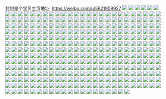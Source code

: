 封封是个宝贝主页地址: https://weibo.com/u/5621909927 
![](https://wx4.sinaimg.cn/mw2000/0068sXAzly1h8whkug4dij31o02804qp.jpg) 
![](https://wx4.sinaimg.cn/mw2000/0068sXAzly1h8whkwbfonj31o02807wh.jpg) 
![](https://wx4.sinaimg.cn/mw2000/0068sXAzly1h8whkv9urnj32c02c0x6p.jpg) 
![](https://wx4.sinaimg.cn/mw2000/0068sXAzly1h703tomsvwj31o0280k2b.jpg) 
![](https://wx4.sinaimg.cn/mw2000/0068sXAzly1h4i3c9ou9uj32c033z1ky.jpg) 
![](https://wx4.sinaimg.cn/mw2000/0068sXAzly1h4i3cjfuxzj32c0340npe.jpg) 
![](https://wx4.sinaimg.cn/mw2000/0068sXAzly1h4i3cavgusj32c033zx6p.jpg) 
![](https://wx4.sinaimg.cn/mw2000/0068sXAzly1h4i3cihl0rj326k2wqqv6.jpg) 
![](https://wx4.sinaimg.cn/mw2000/0068sXAzly1h4i3cewbaxj32c0340e82.jpg) 
![](https://wx4.sinaimg.cn/mw2000/0068sXAzly1h4i3c8bvrfj32c0340hdu.jpg) 
![](https://wx4.sinaimg.cn/mw2000/0068sXAzly1h4i3cc60pxj32c0340e82.jpg) 
![](https://wx4.sinaimg.cn/mw2000/0068sXAzly1h4i3chcawqj33402c0e85.jpg) 
![](https://wx4.sinaimg.cn/mw2000/0068sXAzly1h4i3cdmccnj32c035bqv6.jpg) 
![](https://wx4.sinaimg.cn/mw2000/0068sXAzly1h4943mcqihj30sg2dcu0x.jpg) 
![](https://wx4.sinaimg.cn/mw2000/0068sXAzly1h3rl25rfz1j30u01937lr.jpg) 
![](https://wx4.sinaimg.cn/mw2000/0068sXAzly1h3kncy585yj32c02c0hdt.jpg) 
![](https://wx4.sinaimg.cn/mw2000/0068sXAzly1h3kncxd1ybj32c02c0npd.jpg) 
![](https://wx4.sinaimg.cn/mw2000/0068sXAzly1h3kicgpkfkj32c02c0kjm.jpg) 
![](https://wx4.sinaimg.cn/mw2000/0068sXAzly1h2xkxkgl3wj31km1kmh9d.jpg) 
![](https://wx4.sinaimg.cn/mw2000/0068sXAzly1h2xkxkxb2rj326h26hb29.jpg) 
![](https://wx4.sinaimg.cn/mw2000/0068sXAzly1h2xkxjwyshj32c02c0hdu.jpg) 
![](https://wx4.sinaimg.cn/mw2000/0068sXAzly1h25t7bgej4j31e21f04qp.jpg) 
![](https://wx4.sinaimg.cn/mw2000/0068sXAzly1h1a4fon04mj31uo2s07sa.jpg) 
![](https://wx4.sinaimg.cn/mw2000/0068sXAzly1h0ni1vl2r1j30sg1kwhat.jpg) 
![](https://wx4.sinaimg.cn/mw2000/0068sXAzly1gvicpfwl09j63402c0hdx02.jpg) 
![](https://wx4.sinaimg.cn/mw2000/0068sXAzly1gvicpwqez4j62c02c0qv702.jpg) 
![](https://wx4.sinaimg.cn/mw2000/0068sXAzly1gvicpz6bx4j62c02c0qv702.jpg) 
![](https://wx4.sinaimg.cn/mw2000/0068sXAzly1gvicpi0yzbj62c02c0u0y02.jpg) 
![](https://wx4.sinaimg.cn/mw2000/0068sXAzly1gvicq0y0kcj62c02c0kcd02.jpg) 
![](https://wx4.sinaimg.cn/mw2000/0068sXAzly1gvicpu1vusj62c02c0x6r02.jpg) 
![](https://wx4.sinaimg.cn/mw2000/0068sXAzly1gvicprnrrej62c02c0b2b02.jpg) 
![](https://wx4.sinaimg.cn/mw2000/0068sXAzly1gvicpl87h2j62c02c04qq02.jpg) 
![](https://wx4.sinaimg.cn/mw2000/0068sXAzly1gvicpn6hy8j63402c0x6q02.jpg) 
![](https://wx4.sinaimg.cn/mw2000/0068sXAzly1gvicppluk3j62c02c0npf02.jpg) 
![](https://wx4.sinaimg.cn/mw2000/0068sXAzly1gvicpjqmuwj62c02c0b2a02.jpg) 
![](https://wx4.sinaimg.cn/mw2000/0068sXAzly1gvicpdhmr4j62c02c0e8202.jpg) 
![](https://wx4.sinaimg.cn/mw2000/0068sXAzly1gvcllgfunhj62c02c0npe02.jpg) 
![](https://wx4.sinaimg.cn/mw2000/0068sXAzly1gvcll82vp4j62c02c0x6q02.jpg) 
![](https://wx4.sinaimg.cn/mw2000/0068sXAzly1gvcll0vfnwj62m51yl1kz02.jpg) 
![](https://wx4.sinaimg.cn/mw2000/0068sXAzly1gvcll5n6nkj60sg1kwkhq02.jpg) 
![](https://wx4.sinaimg.cn/mw2000/0068sXAzly1gvcll4kk89j62c02c0u0y02.jpg) 
![](https://wx4.sinaimg.cn/mw2000/0068sXAzly1gvclkr5epwj60sg1qm1kx02.jpg) 
![](https://wx4.sinaimg.cn/mw2000/0068sXAzly1gvclla9vdej62c02c0x6q02.jpg) 
![](https://wx4.sinaimg.cn/mw2000/0068sXAzly1gvclkwrf7qj62c02c0b2a02.jpg) 
![](https://wx4.sinaimg.cn/mw2000/0068sXAzly1gvcllchycsj62c02c0kjm02.jpg) 
![](https://wx4.sinaimg.cn/mw2000/0068sXAzly1gth901apzjj63402c04qs02.jpg) 
![](https://wx4.sinaimg.cn/mw2000/0068sXAzly1gth8zxcf96j62c0340e8302.jpg) 
![](https://wx4.sinaimg.cn/mw2000/0068sXAzly1gth906axdej63402c0b2b02.jpg) 
![](https://wx4.sinaimg.cn/mw2000/0068sXAzly1gsle061n8ij32c03404qq.jpg) 
![](https://wx4.sinaimg.cn/mw2000/0068sXAzly1gsle083m6ij31wz2k0wyy.jpg) 
![](https://wx4.sinaimg.cn/mw2000/0068sXAzly1gsle0apeh0j32382saqv5.jpg) 
![](https://wx4.sinaimg.cn/mw2000/0068sXAzly1gsle03a9lhj31ur2h0b29.jpg) 
![](https://wx4.sinaimg.cn/mw2000/0068sXAzly1grhy9paypaj329s31218t.jpg) 
![](https://wx4.sinaimg.cn/mw2000/0068sXAzly1grhy9mjuemj32c0340npd.jpg) 
![](https://wx4.sinaimg.cn/mw2000/0068sXAzly1grhy9oax18j32c0340qv5.jpg) 
![](https://wx4.sinaimg.cn/mw2000/0068sXAzly1grhy9wfhk2j32c0340npd.jpg) 
![](https://wx4.sinaimg.cn/mw2000/0068sXAzly1gr344ijhjsj328j28jb2e.jpg) 
![](https://wx4.sinaimg.cn/mw2000/0068sXAzly1gr344kk5otj31o0280nph.jpg) 
![](https://wx4.sinaimg.cn/mw2000/0068sXAzly1gr344eu7m5j32c02c0e88.jpg) 
![](https://wx4.sinaimg.cn/mw2000/0068sXAzly1gr344hpc5xj325y25yhdz.jpg) 
![](https://wx4.sinaimg.cn/mw2000/0068sXAzly1gqkkybg6tjj31nw27ub2d.jpg) 
![](https://wx4.sinaimg.cn/mw2000/0068sXAzly1gqkkyenbigj31m51m5npf.jpg) 
![](https://wx4.sinaimg.cn/mw2000/0068sXAzly1gqkkyx7nw6j31zi2ncnpi.jpg) 
![](https://wx4.sinaimg.cn/mw2000/0068sXAzly1gqkkz301htj329i30phdz.jpg) 
![](https://wx4.sinaimg.cn/mw2000/0068sXAzly1gqkkylutpwj327m27mx6u.jpg) 
![](https://wx4.sinaimg.cn/mw2000/0068sXAzly1gqkkys3yaxj32c02c0b2g.jpg) 
![](https://wx4.sinaimg.cn/mw2000/0068sXAzly1gpye0n1r70j322s22su10.jpg) 
![](https://wx4.sinaimg.cn/mw2000/0068sXAzly1gpye0ln7irj32c02c0qvg.jpg) 
![](https://wx4.sinaimg.cn/mw2000/0068sXAzly1gpye0nk766j317k17kthz.jpg) 
![](https://wx4.sinaimg.cn/mw2000/0068sXAzly1gpye0o5iu4j324g1zn1kx.jpg) 
![](https://wx4.sinaimg.cn/mw2000/0068sXAzly1gprq3ay61bj31sc1scdzg.jpg) 
![](https://wx4.sinaimg.cn/mw2000/0068sXAzly1gprq3gbc4lj32c02c04qp.jpg) 
![](https://wx4.sinaimg.cn/mw2000/0068sXAzly1gprq79zkqgj32c02c0b2a.jpg) 
![](https://wx4.sinaimg.cn/mw2000/0068sXAzly1gprq3ksoflj32c02c0e83.jpg) 
![](https://wx4.sinaimg.cn/mw2000/0068sXAzly1gprq7bt3qzj32c02c04qp.jpg) 
![](https://wx4.sinaimg.cn/mw2000/0068sXAzly1gprq77atcvj32c0340u0x.jpg) 
![](https://wx4.sinaimg.cn/mw2000/0068sXAzly1gprq3qwqr5j32c02c0u0y.jpg) 
![](https://wx4.sinaimg.cn/mw2000/0068sXAzly1gprq3a97bij32c02c0qvd.jpg) 
![](https://wx4.sinaimg.cn/mw2000/0068sXAzly1gprq3hxruyj32c02c01ky.jpg) 
![](https://wx4.sinaimg.cn/mw2000/0068sXAzly1gn73yisdhnj32c0340b29.jpg) 
![](https://wx4.sinaimg.cn/mw2000/0068sXAzly1gn73ylqzjnj325s2vqhdt.jpg) 
![](https://wx4.sinaimg.cn/mw2000/0068sXAzly1gm69e8msy7j32c0340x6q.jpg) 
![](https://wx4.sinaimg.cn/mw2000/0068sXAzly1gm69eac12zj33402c0x6q.jpg) 
![](https://wx4.sinaimg.cn/mw2000/0068sXAzly1gm69edn8fdj32c0340u0y.jpg) 
![](https://wx4.sinaimg.cn/mw2000/0068sXAzly1gm69e6xa4fj32c0340b2c.jpg) 
![](https://wx4.sinaimg.cn/mw2000/0068sXAzly1gm69ehi8ohj32c02c0hdu.jpg) 
![](https://wx4.sinaimg.cn/mw2000/0068sXAzly1gm69ef65vjj32282qz4qq.jpg) 
![](https://wx4.sinaimg.cn/mw2000/0068sXAzly1gm69ejwcdhj32c0340qv7.jpg) 
![](https://wx4.sinaimg.cn/mw2000/0068sXAzly1gm69en8i3tj32312s2u0y.jpg) 
![](https://wx4.sinaimg.cn/mw2000/0068sXAzly1gm69elodymj32c0340b2a.jpg) 
![](https://wx4.sinaimg.cn/mw2000/0068sXAzly1gm3tzj9rl8j32c0340kjm.jpg) 
![](https://wx4.sinaimg.cn/mw2000/0068sXAzly1gm3tzig68cj32c0340b2a.jpg) 
![](https://wx4.sinaimg.cn/mw2000/0068sXAzly1gm3tzk48qpj32c0340b2a.jpg) 
![](https://wx4.sinaimg.cn/mw2000/0068sXAzly1gm3tzkwo54j32c03404qq.jpg) 
![](https://wx4.sinaimg.cn/mw2000/0068sXAzgy1glwis2r0f5j33402c0x6p.jpg) 
![](https://wx4.sinaimg.cn/mw2000/0068sXAzgy1glwis8si5mj32tv24ex6p.jpg) 
![](https://wx4.sinaimg.cn/mw2000/0068sXAzgy1glwirx08fqj33402c01ky.jpg) 
![](https://wx4.sinaimg.cn/mw2000/0068sXAzgy1glwit9vg5hj32c0340hdv.jpg) 
![](https://wx4.sinaimg.cn/mw2000/0068sXAzgy1glwism0db3j32yv285x6r.jpg) 
![](https://wx4.sinaimg.cn/mw2000/0068sXAzgy1glwitni869j33402c0qv7.jpg) 
![](https://wx4.sinaimg.cn/mw2000/0068sXAzgy1glwisx67v8j32402tc7wj.jpg) 
![](https://wx4.sinaimg.cn/mw2000/0068sXAzgy1glwitzoz06j31nh27a7rx.jpg) 
![](https://wx4.sinaimg.cn/mw2000/0068sXAzgy1glwitvzgxkj31wk2jcnpe.jpg) 
![](https://wx4.sinaimg.cn/mw2000/0068sXAzly1gltwggzppfj3246246x6p.jpg) 
![](https://wx4.sinaimg.cn/mw2000/0068sXAzly1gltwgr8xd8j32c02c0npe.jpg) 
![](https://wx4.sinaimg.cn/mw2000/0068sXAzly1gltwhf6147j33402c0x6t.jpg) 
![](https://wx4.sinaimg.cn/mw2000/0068sXAzly1glr2q5ihakj33402c0b29.jpg) 
![](https://wx4.sinaimg.cn/mw2000/0068sXAzly1glr2r8d4elj33402c07wh.jpg) 
![](https://wx4.sinaimg.cn/mw2000/0068sXAzly1glr2qn17spj32c03404qq.jpg) 
![](https://wx4.sinaimg.cn/mw2000/0068sXAzly1glr2q18hcej32c0340hdu.jpg) 
![](https://wx4.sinaimg.cn/mw2000/0068sXAzly1glr2qfirr9j31jk2bc199.jpg) 
![](https://wx4.sinaimg.cn/mw2000/0068sXAzly1glr2qdej51j32c0340hdu.jpg) 
![](https://wx4.sinaimg.cn/mw2000/0068sXAzly1glr2r3y276j32c02c0npe.jpg) 
![](https://wx4.sinaimg.cn/mw2000/0068sXAzly1glr2ri1rb7j32c0340qv6.jpg) 
![](https://wx4.sinaimg.cn/mw2000/0068sXAzly1glr2ttgavkj32592v0u0z.jpg) 
![](https://wx4.sinaimg.cn/mw2000/0068sXAzly1gloxjn1zjtj325h25he81.jpg) 
![](https://wx4.sinaimg.cn/mw2000/0068sXAzly1gloxjhsgj3j32c03401ky.jpg) 
![](https://wx4.sinaimg.cn/mw2000/0068sXAzly1gloxjapr40j32c0340u0y.jpg) 
![](https://wx4.sinaimg.cn/mw2000/0068sXAzly1gloxjt7d65j32c0340e81.jpg) 
![](https://wx4.sinaimg.cn/mw2000/0068sXAzly1glk0p6g0tbj32c0340hdt.jpg) 
![](https://wx4.sinaimg.cn/mw2000/0068sXAzly1glk0phc407j32c02c0kjl.jpg) 
![](https://wx4.sinaimg.cn/mw2000/0068sXAzly1glk0pbkj4mj32c0340hdt.jpg) 
![](https://wx4.sinaimg.cn/mw2000/0068sXAzly1glk0otfed4j32c02c0avl.jpg) 
![](https://wx4.sinaimg.cn/mw2000/0068sXAzly1glk0p0dxrfj329k2pou0x.jpg) 
![](https://wx4.sinaimg.cn/mw2000/0068sXAzly1glk0pniq64j32c02c0u0x.jpg) 
![](https://wx4.sinaimg.cn/mw2000/0068sXAzly1gle9tncbgpj31sc2dsnpd.jpg) 
![](https://wx4.sinaimg.cn/mw2000/0068sXAzly1gle9tlto1pj31sc2dshdt.jpg) 
![](https://wx4.sinaimg.cn/mw2000/0068sXAzly1gle9tosnz8j31sc2dse81.jpg) 
![](https://wx4.sinaimg.cn/mw2000/0068sXAzly1glaredwfncj32c02c0b29.jpg) 
![](https://wx4.sinaimg.cn/mw2000/0068sXAzly1glareclyetj32c02c0e82.jpg) 
![](https://wx4.sinaimg.cn/mw2000/0068sXAzly1gl8dprv0ldj32c02c0e82.jpg) 
![](https://wx4.sinaimg.cn/mw2000/0068sXAzly1gl8dpujj5bj30sg0sgt8x.jpg) 
![](https://wx4.sinaimg.cn/mw2000/0068sXAzly1gl8dpwykq8j32c02c0hdu.jpg) 
![](https://wx4.sinaimg.cn/mw2000/0068sXAzly1gl8dqlcrb7j30sg0sg3yq.jpg) 
![](https://wx4.sinaimg.cn/mw2000/0068sXAzly1gl8dpxyt8nj32c03401ky.jpg) 
![](https://wx4.sinaimg.cn/mw2000/0068sXAzly1gl8dqksh8jj30sg0sg3yq.jpg) 
![](https://wx4.sinaimg.cn/mw2000/0068sXAzly1gl8dpqamgaj32c02c04qq.jpg) 
![](https://wx4.sinaimg.cn/mw2000/0068sXAzly1gl8dpvl1caj32c02c0kjm.jpg) 
![](https://wx4.sinaimg.cn/mw2000/0068sXAzly1gl8dptwhmnj32c02c0u0y.jpg) 
![](https://wx4.sinaimg.cn/mw2000/0068sXAzly1gl4ya9fcz5j32c02c01ky.jpg) 
![](https://wx4.sinaimg.cn/mw2000/0068sXAzly1gl4yabqdsdj31sc2ds17u.jpg) 
![](https://wx4.sinaimg.cn/mw2000/0068sXAzly1gl4ya2d4yqj316o1kw7o0.jpg) 
![](https://wx4.sinaimg.cn/mw2000/0068sXAzly1gl4yadhhxej30n01a07fs.jpg) 
![](https://wx4.sinaimg.cn/mw2000/0068sXAzly1gkr516en51j32c02oqu0x.jpg) 
![](https://wx4.sinaimg.cn/mw2000/0068sXAzly1gkr5105heuj32c02c07wi.jpg) 
![](https://wx4.sinaimg.cn/mw2000/0068sXAzly1gkr520x7b9j32c02c01ky.jpg) 
![](https://wx4.sinaimg.cn/mw2000/0068sXAzly1gkhojsghhkj315s0vcanx.jpg) 
![](https://wx4.sinaimg.cn/mw2000/0068sXAzly1gkhojrundmj315s0vck6m.jpg) 
![](https://wx4.sinaimg.cn/mw2000/0068sXAzly1gkhojst2bij315s0vck68.jpg) 
![](https://wx4.sinaimg.cn/mw2000/0068sXAzly1gkhojt4jobj30jl0jl41y.jpg) 
![](https://wx4.sinaimg.cn/mw2000/0068sXAzly1gk8y56pwamj30n01x0nng.jpg) 
![](https://wx4.sinaimg.cn/mw2000/0068sXAzly1gk8y57csi9j30n02j9b1v.jpg) 
![](https://wx4.sinaimg.cn/mw2000/0068sXAzly1gk8y55z6rrj30n01x0ngk.jpg) 
![](https://wx4.sinaimg.cn/mw2000/0068sXAzly1gk8y57ufjbj33402c0tqp.jpg) 
![](https://wx4.sinaimg.cn/mw2000/0068sXAzly1gjxe1s4kwzj30n01x0b29.jpg) 
![](https://wx4.sinaimg.cn/mw2000/0068sXAzly1gjxe1r4mynj30n02e97wh.jpg) 
![](https://wx4.sinaimg.cn/mw2000/0068sXAzly1gjxe1sxiwbj30n02k04qp.jpg) 
![](https://wx4.sinaimg.cn/mw2000/0068sXAzly1gjsn3marm1j33402c0b2b.jpg) 
![](https://wx4.sinaimg.cn/mw2000/0068sXAzly1gjsn3p14ffj32c03404qr.jpg) 
![](https://wx4.sinaimg.cn/mw2000/0068sXAzly1gj7i07klbgj33402c0kjm.jpg) 
![](https://wx4.sinaimg.cn/mw2000/0068sXAzly1gj7i0bchuej32c02c0x6q.jpg) 
![](https://wx4.sinaimg.cn/mw2000/0068sXAzly1gj6ktrg10tj32c02c0npe.jpg) 
![](https://wx4.sinaimg.cn/mw2000/0068sXAzly1gj6ktpbldxj32c02c0b2a.jpg) 
![](https://wx4.sinaimg.cn/mw2000/0068sXAzly1gj6ktn6zeoj31m71m77wh.jpg) 
![](https://wx4.sinaimg.cn/mw2000/0068sXAzly1gj6ktsq80rj32c02c0nel.jpg) 
![](https://wx4.sinaimg.cn/mw2000/0068sXAzly1gixl7b6984j31o01o0kjl.jpg) 
![](https://wx4.sinaimg.cn/mw2000/0068sXAzly1gixl79qhf9j31o01o0npd.jpg) 
![](https://wx4.sinaimg.cn/mw2000/0068sXAzly1gixl7cjalaj31o01o0hdt.jpg) 
![](https://wx4.sinaimg.cn/mw2000/0068sXAzly1giknoplxk8j32c02c0b2a.jpg) 
![](https://wx4.sinaimg.cn/mw2000/0068sXAzly1giknor2ooij31zn1znhdt.jpg) 
![](https://wx4.sinaimg.cn/mw2000/0068sXAzly1giknot1s8kj32c02c04qq.jpg) 
![](https://wx4.sinaimg.cn/mw2000/0068sXAzly1gi0l4milmzj32c02c0qv6.jpg) 
![](https://wx4.sinaimg.cn/mw2000/0068sXAzly1gi0l6493soj32c02c01kz.jpg) 
![](https://wx4.sinaimg.cn/mw2000/0068sXAzly1gi0l4vt2omj32c02c0kjm.jpg) 
![](https://wx4.sinaimg.cn/mw2000/0068sXAzly1gi0l5dz8ixj32c02c0e82.jpg) 
![](https://wx4.sinaimg.cn/mw2000/0068sXAzly1gi0l54n9xrj32c02c0npe.jpg) 
![](https://wx4.sinaimg.cn/mw2000/0068sXAzly1gi0l5tvmtvj32c02c0b2a.jpg) 
![](https://wx4.sinaimg.cn/mw2000/0068sXAzly1gi0l5mp0k4j32c02c0e82.jpg) 
![](https://wx4.sinaimg.cn/mw2000/0068sXAzly1gi0l6c5qzzj32c02c04qq.jpg) 
![](https://wx4.sinaimg.cn/mw2000/0068sXAzly1gi0l4dvc9qj32c02c0kjm.jpg) 
![](https://wx4.sinaimg.cn/mw2000/0068sXAzly1ghgzi7jbyrj32792xo4qt.jpg) 
![](https://wx4.sinaimg.cn/mw2000/0068sXAzly1ghgzindh45j327i2xlqv8.jpg) 
![](https://wx4.sinaimg.cn/mw2000/0068sXAzly1ghgzj38soxj327d2xt4qt.jpg) 
![](https://wx4.sinaimg.cn/mw2000/0068sXAzly1ghgzjhdrzzj321f2pw7wk.jpg) 
![](https://wx4.sinaimg.cn/mw2000/0068sXAzly1ggz241z603j31hc1hcu0f.jpg) 
![](https://wx4.sinaimg.cn/mw2000/0068sXAzly1gg6o3fb433j31k71k7hb0.jpg) 
![](https://wx4.sinaimg.cn/mw2000/0068sXAzly1gfuhebc9v7j33322bb4qp.jpg) 
![](https://wx4.sinaimg.cn/mw2000/0068sXAzly1gfuhec2j3yj33322bbhdt.jpg) 
![](https://wx4.sinaimg.cn/mw2000/0068sXAzly1gfuheagy00j33322bb7wh.jpg) 
![](https://wx4.sinaimg.cn/mw2000/0068sXAzly1gf604hp4unj31at0qck8d.jpg) 
![](https://wx4.sinaimg.cn/mw2000/0068sXAzly1gf604hc6w2j30zz0kan74.jpg) 
![](https://wx4.sinaimg.cn/mw2000/0068sXAzly1gf604idtwzj31ol0y57wh.jpg) 
![](https://wx4.sinaimg.cn/mw2000/0068sXAzly1gf604jauuwj325017e4qq.jpg) 
![](https://wx4.sinaimg.cn/mw2000/0068sXAzly1gezbcme8o9j33402c0b29.jpg) 
![](https://wx4.sinaimg.cn/mw2000/0068sXAzly1gezbcnn4b9j33402c0npd.jpg) 
![](https://wx4.sinaimg.cn/mw2000/0068sXAzly1gezbcoodjdj33402c018u.jpg) 
![](https://wx4.sinaimg.cn/mw2000/0068sXAzly1get8h5kmekj32801o0npe.jpg) 
![](https://wx4.sinaimg.cn/mw2000/0068sXAzly1get8h6xeo5j32801o0qv6.jpg) 
![](https://wx4.sinaimg.cn/mw2000/0068sXAzly1get8h44ov2j32801o0u0y.jpg) 
![](https://wx4.sinaimg.cn/mw2000/0068sXAzly1get8h857hnj32801o0npe.jpg) 
![](https://wx4.sinaimg.cn/mw2000/0068sXAzly1geiyfgnvtfj31rn1rnx6p.jpg) 
![](https://wx4.sinaimg.cn/mw2000/0068sXAzly1gegj6gi9ijj32801o0hdv.jpg) 
![](https://wx4.sinaimg.cn/mw2000/0068sXAzly1gegj6i68j8j32801o0kjn.jpg) 
![](https://wx4.sinaimg.cn/mw2000/0068sXAzly1gegj6je8sjj32801o0hdv.jpg) 
![](https://wx4.sinaimg.cn/mw2000/0068sXAzly1gegj6kqiomj32801o0x6r.jpg) 
![](https://wx4.sinaimg.cn/mw2000/0068sXAzly1gefhackj0cj32c02c0qv5.jpg) 
![](https://wx4.sinaimg.cn/mw2000/0068sXAzly1gefhaewrs7j32c02c07wi.jpg) 
![](https://wx4.sinaimg.cn/mw2000/0068sXAzly1gefhab7shsj32c02c0u0z.jpg) 
![](https://wx4.sinaimg.cn/mw2000/0068sXAzly1gefhadwdnej32c02c01kz.jpg) 
![](https://wx4.sinaimg.cn/mw2000/0068sXAzly1geaiko2uzrj30vu0vuakc.jpg) 
![](https://wx4.sinaimg.cn/mw2000/0068sXAzly1ge0jjb7nr7j32c02c07wi.jpg) 
![](https://wx4.sinaimg.cn/mw2000/0068sXAzly1ge0jjfpfurj32c02c0hdu.jpg) 
![](https://wx4.sinaimg.cn/mw2000/0068sXAzly1ge0jjk83zdj32c02c0b2b.jpg) 
![](https://wx4.sinaimg.cn/mw2000/0068sXAzly1ge0jjnt6l8j32c02c0x6q.jpg) 
![](https://wx4.sinaimg.cn/mw2000/0068sXAzly1gduf4ef6glj32c03407wi.jpg) 
![](https://wx4.sinaimg.cn/mw2000/0068sXAzly1gduf4fgcz4j31sc2dskjl.jpg) 
![](https://wx4.sinaimg.cn/mw2000/0068sXAzly1gd8i1xgw45j32942941ky.jpg) 
![](https://wx4.sinaimg.cn/mw2000/0068sXAzly1gd8i27zfjgj32c02c07wi.jpg) 
![](https://wx4.sinaimg.cn/mw2000/0068sXAzly1gd8i29t16sj32c02c0e82.jpg) 
![](https://wx4.sinaimg.cn/mw2000/0068sXAzly1gd8i2cha0jj32c02c0e82.jpg) 
![](https://wx4.sinaimg.cn/mw2000/0068sXAzly1gd4ya0mp6ej33402c0x6t.jpg) 
![](https://wx4.sinaimg.cn/mw2000/0068sXAzly1gd4ya4k956j33402c0kjo.jpg) 
![](https://wx4.sinaimg.cn/mw2000/0068sXAzly1gd4ya79wb0j32qk21yb2a.jpg) 
![](https://wx4.sinaimg.cn/mw2000/0068sXAzly1gd4yaack0rj33402c04qs.jpg) 
![](https://wx4.sinaimg.cn/mw2000/0068sXAzly1gd06zpuqo6j31o01o0noz.jpg) 
![](https://wx4.sinaimg.cn/mw2000/0068sXAzly1gcsbiw6o2qj32c02c0qv5.jpg) 
![](https://wx4.sinaimg.cn/mw2000/0068sXAzly1gcsbixdng0j32c02c0x6p.jpg) 
![](https://wx4.sinaimg.cn/mw2000/0068sXAzly1gcsbivaxqnj32c02c0npd.jpg) 
![](https://wx4.sinaimg.cn/mw2000/0068sXAzly1gcsbiy8ssjj32c02c0u0x.jpg) 
![](https://wx4.sinaimg.cn/mw2000/0068sXAzly1gc9zl4tainj31xj1g5tvk.jpg) 
![](https://wx4.sinaimg.cn/mw2000/0068sXAzly1gc8mjp22kmj31o01o0x6p.jpg) 
![](https://wx4.sinaimg.cn/mw2000/0068sXAzly1gbp09p3h1vj31o01o04qp.jpg) 
![](https://wx4.sinaimg.cn/mw2000/0068sXAzly1gbp09q2ngtj31o01o04qp.jpg) 
![](https://wx4.sinaimg.cn/mw2000/0068sXAzly1gbp09qoh0zj31o01o04qp.jpg) 
![](https://wx4.sinaimg.cn/mw2000/0068sXAzly1gbmxh85m90j31o01o0kjl.jpg) 
![](https://wx4.sinaimg.cn/mw2000/0068sXAzly1gbmxh8tdy5j31o01o0kjl.jpg) 
![](https://wx4.sinaimg.cn/mw2000/0068sXAzly1gbmxhaiiinj31o01o0e82.jpg) 
![](https://wx4.sinaimg.cn/mw2000/0068sXAzly1gbmxh7h28xj31o01o0npe.jpg) 
![](https://wx4.sinaimg.cn/mw2000/0068sXAzly1gb6sd08y3rj32c02c0e82.jpg) 
![](https://wx4.sinaimg.cn/mw2000/0068sXAzly1gb6sd1fcqnj32c02c07wi.jpg) 
![](https://wx4.sinaimg.cn/mw2000/0068sXAzly1gb32q0ttatj30n012uqjz.jpg) 
![](https://wx4.sinaimg.cn/mw2000/0068sXAzly1gb32q0bcztj32c02c0e84.jpg) 
![](https://wx4.sinaimg.cn/mw2000/0068sXAzly1gb32q1jncoj30n0374npd.jpg) 
![](https://wx4.sinaimg.cn/mw2000/0068sXAzly1gazob0pir5j32801o0e81.jpg) 
![](https://wx4.sinaimg.cn/mw2000/0068sXAzly1gaie2hjaymj30n00qgjx2.jpg) 
![](https://wx4.sinaimg.cn/mw2000/0068sXAzly1ga97fpsyk5j32c02c0x6q.jpg) 
![](https://wx4.sinaimg.cn/mw2000/0068sXAzly1ga97mgk9bfj32c02c0qv7.jpg) 
![](https://wx4.sinaimg.cn/mw2000/0068sXAzly1ga97o3hos7j32sq23gb2c.jpg) 
![](https://wx4.sinaimg.cn/mw2000/0068sXAzly1ga5j1bpyspj31o01o0npd.jpg) 
![](https://wx4.sinaimg.cn/mw2000/0068sXAzly1ga5j0ugwrsj31o01o0qv5.jpg) 
![](https://wx4.sinaimg.cn/mw2000/0068sXAzly1g9ys5v9onmj31o01o07wh.jpg) 
![](https://wx4.sinaimg.cn/mw2000/0068sXAzly1g9ys5rkmfzj31o01o07wh.jpg) 
![](https://wx4.sinaimg.cn/mw2000/0068sXAzly1g9w7tukuf7j32c02c01kz.jpg) 
![](https://wx4.sinaimg.cn/mw2000/0068sXAzly1g9w7u436tlj32c02c01kz.jpg) 
![](https://wx4.sinaimg.cn/mw2000/0068sXAzly1g9w7x2akfej33091z1u0x.jpg) 
![](https://wx4.sinaimg.cn/mw2000/0068sXAzly1g9w7tkhfwfj33402c0kjs.jpg) 
![](https://wx4.sinaimg.cn/mw2000/0068sXAzly1g9twcbrcotj31ei1eitim.jpg) 
![](https://wx4.sinaimg.cn/mw2000/0068sXAzly1g9twccx5czj31ei1ei7fa.jpg) 
![](https://wx4.sinaimg.cn/mw2000/0068sXAzly1g9twce8482j31ei1ei15b.jpg) 
![](https://wx4.sinaimg.cn/mw2000/0068sXAzly1g9lx18h8qgj32801o0hdv.jpg) 
![](https://wx4.sinaimg.cn/mw2000/0068sXAzly1g9lwy6t8wmj30n01fsnd6.jpg) 
![](https://wx4.sinaimg.cn/mw2000/0068sXAzly1g9lx14h13sj32801o0e83.jpg) 
![](https://wx4.sinaimg.cn/mw2000/0068sXAzly1g9lwzts2z5j31o0280x6q.jpg) 
![](https://wx4.sinaimg.cn/mw2000/0068sXAzly1g9lwyckhulj32c02c0hdw.jpg) 
![](https://wx4.sinaimg.cn/mw2000/0068sXAzly1g9lwzwpnu8j31o0280b2b.jpg) 
![](https://wx4.sinaimg.cn/mw2000/0068sXAzly1g9ds52vbm7j3294294b29.jpg) 
![](https://wx4.sinaimg.cn/mw2000/0068sXAzly1g9ds4ysdxwj32a82a8b29.jpg) 
![](https://wx4.sinaimg.cn/mw2000/0068sXAzly1g91d87w2k6j33402c07wi.jpg) 
![](https://wx4.sinaimg.cn/mw2000/0068sXAzly1g91d89e15qj33402c0hdu.jpg) 
![](https://wx4.sinaimg.cn/mw2000/0068sXAzly1g91d8ix4x3j33402c0kjm.jpg) 
![](https://wx4.sinaimg.cn/mw2000/0068sXAzly1g91d8mejvwj33402c04qw.jpg) 
![](https://wx4.sinaimg.cn/mw2000/0068sXAzly1g91d8ppu2cj33402c0npj.jpg) 
![](https://wx4.sinaimg.cn/mw2000/0068sXAzly1g91d8df0anj33402c04qw.jpg) 
![](https://wx4.sinaimg.cn/mw2000/0068sXAzly1g91d8trnr2j32px21ghdw.jpg) 
![](https://wx4.sinaimg.cn/mw2000/0068sXAzly1g91d8h2c0cj33402c0hdz.jpg) 
![](https://wx4.sinaimg.cn/mw2000/0068sXAzly1g91d8xekcqj33402c0qv9.jpg) 
![](https://wx4.sinaimg.cn/mw2000/0068sXAzly1g8n0o9kfdzj32c0340qv6.jpg) 
![](https://wx4.sinaimg.cn/mw2000/0068sXAzly1g8n0ocre5mj32c0340qv6.jpg) 
![](https://wx4.sinaimg.cn/mw2000/0068sXAzly1g8ge1a4ngnj30u00u0tj0.jpg) 
![](https://wx4.sinaimg.cn/mw2000/0068sXAzly1g8ge1b1wqhj30u00u07e5.jpg) 
![](https://wx4.sinaimg.cn/mw2000/0068sXAzly1g8ge1c7zcbj30u00u0doa.jpg) 
![](https://wx4.sinaimg.cn/mw2000/0068sXAzly1g8awq7ahi9j30u00u0qe6.jpg) 
![](https://wx4.sinaimg.cn/mw2000/0068sXAzly1g8awq7uklnj30u00u07d3.jpg) 
![](https://wx4.sinaimg.cn/mw2000/0068sXAzly1g8awq8cijlj30u00u0qaq.jpg) 
![](https://wx4.sinaimg.cn/mw2000/0068sXAzly1g8awq6rvd2j30u00u045a.jpg) 
![](https://wx4.sinaimg.cn/mw2000/0068sXAzly1g88ai45nz9j31400u0n8z.jpg) 
![](https://wx4.sinaimg.cn/mw2000/0068sXAzly1g85yevitupj32c02c0kjp.jpg) 
![](https://wx4.sinaimg.cn/mw2000/0068sXAzly1g85yeifbptj32c02c0x6p.jpg) 
![](https://wx4.sinaimg.cn/mw2000/0068sXAzly1g85yejkcloj30u00u044t.jpg) 
![](https://wx4.sinaimg.cn/mw2000/0068sXAzly1g83r3631j6j31o01o0x6p.jpg) 
![](https://wx4.sinaimg.cn/mw2000/0068sXAzly1g82n1uxknvj32c02c0x6q.jpg) 
![](https://wx4.sinaimg.cn/mw2000/0068sXAzly1g82n1xdcdvj32c02c0x6q.jpg) 
![](https://wx4.sinaimg.cn/mw2000/0068sXAzly1g7z9cwvw7xj31o01o0kjl.jpg) 
![](https://wx4.sinaimg.cn/mw2000/0068sXAzly1g7vemiv09qj31o01o04qs.jpg) 
![](https://wx4.sinaimg.cn/mw2000/0068sXAzly1g7vemmx20cj32o02o0u12.jpg) 
![](https://wx4.sinaimg.cn/mw2000/0068sXAzly1g7vem01yaej32ip1w1hdy.jpg) 
![](https://wx4.sinaimg.cn/mw2000/0068sXAzly1g7vem53gn8j32bx2bwhdy.jpg) 
![](https://wx4.sinaimg.cn/mw2000/0068sXAzly1g7vem909o1j32ip2ipqva.jpg) 
![](https://wx4.sinaimg.cn/mw2000/0068sXAzly1g7vemcekgbj32ip2ipqvb.jpg) 
![](https://wx4.sinaimg.cn/mw2000/0068sXAzly1g7vemfhczhj32ip2ipkjq.jpg) 
![](https://wx4.sinaimg.cn/mw2000/0068sXAzly1g7vemkaq4sj319016qkjm.jpg) 
![](https://wx4.sinaimg.cn/mw2000/0068sXAzly1g7veluxn2aj32ip2ip1l2.jpg) 
![](https://wx4.sinaimg.cn/mw2000/0068sXAzly1g7tba9o7o6j31hc1hcb29.jpg) 
![](https://wx4.sinaimg.cn/mw2000/0068sXAzly1g7tbabdkj3j31hc1hce81.jpg) 
![](https://wx4.sinaimg.cn/mw2000/0068sXAzly1g7s55j8vpuj31hc1hc7wi.jpg) 
![](https://wx4.sinaimg.cn/mw2000/0068sXAzly1g7s55ncdxsj31hc1hcb2a.jpg) 
![](https://wx4.sinaimg.cn/mw2000/0068sXAzly1g7r48lshtmj31hc1hc1ky.jpg) 
![](https://wx4.sinaimg.cn/mw2000/0068sXAzly1g7r48mveguj31hc1hcb2a.jpg) 
![](https://wx4.sinaimg.cn/mw2000/0068sXAzly1g7pprdzk7mj31hc1hc1ky.jpg) 
![](https://wx4.sinaimg.cn/mw2000/0068sXAzly1g71qbwnuf4j32ip2ipnpj.jpg) 
![](https://wx4.sinaimg.cn/mw2000/0068sXAzly1g71qc0fkuxj32o03k07wl.jpg) 
![](https://wx4.sinaimg.cn/mw2000/0068sXAzly1g71qc32512j32o03k0kjp.jpg) 
![](https://wx4.sinaimg.cn/mw2000/0068sXAzly1g62vgx5dplj31mq1mqqv6.jpg) 
![](https://wx4.sinaimg.cn/mw2000/0068sXAzly1g62vh08bw1j31o01o0x6r.jpg) 
![](https://wx4.sinaimg.cn/mw2000/0068sXAzly1g62vh20b6sj31n51n57wi.jpg) 
![](https://wx4.sinaimg.cn/mw2000/0068sXAzly1g62vh3qxckj31nv1o0qv6.jpg) 
![](https://wx4.sinaimg.cn/mw2000/0068sXAzly1g62vh87kkuj31o01o07wj.jpg) 
![](https://wx4.sinaimg.cn/mw2000/0068sXAzly1g62vhbnxdgj32o02o01kz.jpg) 
![](https://wx4.sinaimg.cn/mw2000/0068sXAzly1g62vhe3gezj31nv1o0e83.jpg) 
![](https://wx4.sinaimg.cn/mw2000/0068sXAzly1g62vhhdljkj31o01o0qv8.jpg) 
![](https://wx4.sinaimg.cn/mw2000/0068sXAzly1g62vi35s54j31o01o01kz.jpg) 
![](https://wx4.sinaimg.cn/mw2000/0068sXAzly1g5ze40kle6j31o01o0qv6.jpg) 
![](https://wx4.sinaimg.cn/mw2000/0068sXAzly1g5ze43uav9j31o01o0kjn.jpg) 
![](https://wx4.sinaimg.cn/mw2000/0068sXAzly1g5ze47aqlsj31o01o0u0z.jpg) 
![](https://wx4.sinaimg.cn/mw2000/0068sXAzly1g5ze4cgqg4j31o01o01l3.jpg) 
![](https://wx4.sinaimg.cn/mw2000/0068sXAzly1g5xznsf8atj31hc1hc1kx.jpg) 
![](https://wx4.sinaimg.cn/mw2000/0068sXAzly1g5xzntat86j31hc1hc1kx.jpg) 
![](https://wx4.sinaimg.cn/mw2000/0068sXAzly1g5xzo8rea1j31hc1hcqct.jpg) 
![](https://wx4.sinaimg.cn/mw2000/0068sXAzly1g5xzo95bxjj31hc1hc48j.jpg) 
![](https://wx4.sinaimg.cn/mw2000/0068sXAzly1g5vpz6q2i7j31o01o04qr.jpg) 
![](https://wx4.sinaimg.cn/mw2000/0068sXAzly1g5vpz8qrjyj31o01o0u0y.jpg) 
![](https://wx4.sinaimg.cn/mw2000/0068sXAzly1g5vpzb6nj1j31o01o07wj.jpg) 
![](https://wx4.sinaimg.cn/mw2000/0068sXAzly1g5vpz4kvyfj31o01o0kjn.jpg) 
![](https://wx4.sinaimg.cn/mw2000/0068sXAzly1g5vpzfbbenj31o0190hdu.jpg) 
![](https://wx4.sinaimg.cn/mw2000/0068sXAzly1g5vpz1d93sj31o01o0u0z.jpg) 
![](https://wx4.sinaimg.cn/mw2000/0068sXAzly1g5vpzdih9nj31o01o01kz.jpg) 
![](https://wx4.sinaimg.cn/mw2000/0068sXAzly1g5vpzh4vwhj31o01904qq.jpg) 
![](https://wx4.sinaimg.cn/mw2000/0068sXAzly1g5vpyytqkzj31o01o0b2c.jpg) 
![](https://wx4.sinaimg.cn/mw2000/0068sXAzly1g5tdwkcg25j31o01o0npf.jpg) 
![](https://wx4.sinaimg.cn/mw2000/0068sXAzly1g5tdwc9dcnj31o01o0b2b.jpg) 
![](https://wx4.sinaimg.cn/mw2000/0068sXAzly1g5tdwee166j31o01o0b2b.jpg) 
![](https://wx4.sinaimg.cn/mw2000/0068sXAzly1g5tdwn61sdj31o01o0npg.jpg) 
![](https://wx4.sinaimg.cn/mw2000/0068sXAzly1g5tdwulqmoj33k02o0qv7.jpg) 
![](https://wx4.sinaimg.cn/mw2000/0068sXAzly1g5tdwpwpmvj31kj1kkkjo.jpg) 
![](https://wx4.sinaimg.cn/mw2000/0068sXAzly1g5tdws6hiaj31o01o0npf.jpg) 
![](https://wx4.sinaimg.cn/mw2000/0068sXAzly1g5tdw9z9okj31o01o01l1.jpg) 
![](https://wx4.sinaimg.cn/mw2000/0068sXAzly1g5tdwi2hy8j31o01o04qs.jpg) 
![](https://wx4.sinaimg.cn/mw2000/0068sXAzly1g5sg5280jlj31o01o0hdw.jpg) 
![](https://wx4.sinaimg.cn/mw2000/0068sXAzly1g5sg54u42gj31o01o0u0z.jpg) 
![](https://wx4.sinaimg.cn/mw2000/0068sXAzly1g5sg57em89j31o01o01kz.jpg) 
![](https://wx4.sinaimg.cn/mw2000/0068sXAzly1g5sg59710dj31o01o0e82.jpg) 
